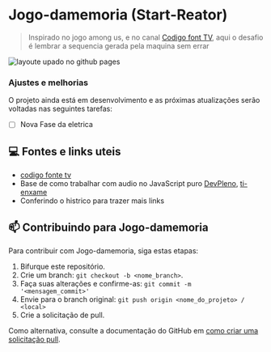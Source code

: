 # Jogo-damemoria (Start-Reator)

> Inspirado no jogo among us, e no canal [Codigo font TV](https://www.youtube.com/c/codigofontetv), aqui o desafio é lembrar a sequencia gerada pela maquina sem errar 
<img src="https://user-images.githubusercontent.com/72115747/148620670-98e0a239-71c2-49f2-9bbb-49d423c9f525.jpeg" alt="layoute upado no github pages">

### Ajustes e melhorias

O projeto ainda está em desenvolvimento e as próximas atualizações serão voltadas nas seguintes tarefas:

- [ ] Nova Fase da eletrica

## 💻 Fontes e links uteis 

* [codigo fonte tv](https://www.youtube.com/results?search_query=codigo+fonte+tv+among+us)
* Base de como trabalhar com audio no JavaScript puro [DevPleno](https://www.youtube.com/watch?v=ESq1xOs2HsU), [ti-enxame](https://www.ti-enxame.com/pt/javascript/reproduzindo-audio-com-javascript/942093167/)
* Conferindo o histrico para trazer mais links


## 📫 Contribuindo para Jogo-damemoria

Para contribuir com Jogo-damemoria, siga estas etapas:

1. Bifurque este repositório.
2. Crie um branch: `git checkout -b <nome_branch>`.
3. Faça suas alterações e confirme-as: `git commit -m '<mensagem_commit>'`
4. Envie para o branch original: `git push origin <nome_do_projeto> / <local>`
5. Crie a solicitação de pull.

Como alternativa, consulte a documentação do GitHub em [como criar uma solicitação pull](https://help.github.com/en/github/collaborating-with-issues-and-pull-requests/creating-a-pull-request).


